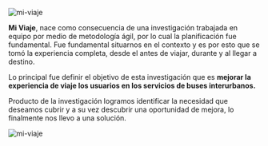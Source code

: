 ![mi-viaje](https://i.imgur.com/INvLI67.jpg)

**Mi Viaje**, nace como consecuencia de una investigación trabajada en equipo por medio de metodología ágil, por lo cual la planificación fue fundamental.
Fue fundamental situarnos en el contexto y es por esto que se tomó la experiencia completa, desde el antes de viajar, durante y al llegar a destino.

Lo principal fue definir el objetivo de esta investigación que es **mejorar la experiencia de viaje los usuarios en los servicios de buses interurbanos.**

Producto de la investigación logramos identificar la necesidad que deseamos cubrir y a su vez descubrir una oportunidad de mejora, lo finalmente nos llevo a una solución.

![mi-viaje](https://i.imgur.com/3VWfWev.jpg)
